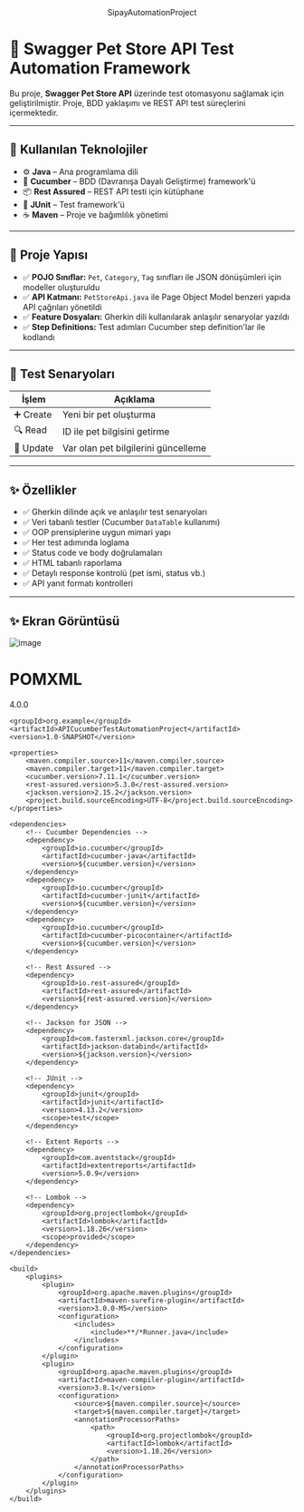 <div align="center">
 SipayAutomationProject
</div>



# 🐾 Swagger Pet Store API Test Automation Framework

Bu proje, **Swagger Pet Store API** üzerinde test otomasyonu sağlamak için geliştirilmiştir. Proje, BDD yaklaşımı ve REST API test süreçlerini içermektedir.

---

## 🚀 Kullanılan Teknolojiler

- ⚙️ **Java** – Ana programlama dili  
- 🥒 **Cucumber** – BDD (Davranışa Dayalı Geliştirme) framework'ü  
- 📦 **Rest Assured** – REST API testi için kütüphane  
- 🧪 **JUnit** – Test framework'ü  
- ☕ **Maven** – Proje ve bağımlılık yönetimi  

---

## 🧱 Proje Yapısı

- ✅ **POJO Sınıflar:** `Pet`, `Category`, `Tag` sınıfları ile JSON dönüşümleri için modeller oluşturuldu  
- ✅ **API Katmanı:** `PetStoreApi.java` ile Page Object Model benzeri yapıda API çağrıları yönetildi  
- ✅ **Feature Dosyaları:** Gherkin dili kullanılarak anlaşılır senaryolar yazıldı  
- ✅ **Step Definitions:** Test adımları Cucumber step definition'lar ile kodlandı  

---

## 🧪 Test Senaryoları

| İşlem        | Açıklama                            |
|--------------|-------------------------------------|
| ➕ Create     | Yeni bir pet oluşturma             |
| 🔍 Read       | ID ile pet bilgisini getirme        |
| 🔄 Update     | Var olan pet bilgilerini güncelleme |

---

## ✨ Özellikler

- ✅ Gherkin dilinde açık ve anlaşılır test senaryoları  
- ✅ Veri tabanlı testler (Cucumber `DataTable` kullanımı)  
- ✅ OOP prensiplerine uygun mimari yapı  
- ✅ Her test adımında loglama  
- ✅ Status code ve body doğrulamaları  
- ✅ HTML tabanlı raporlama  
- ✅ Detaylı response kontrolü (pet ismi, status vb.)  
- ✅ API yanıt formatı kontrolleri  

---


## ✨ Ekran Görüntüsü

![image](https://github.com/user-attachments/assets/210a0e2a-f7de-474a-a228-6e07d2f036f6)



# POMXML
 
 <?xml version="1.0" encoding="UTF-8"?>
<project xmlns="http://maven.apache.org/POM/4.0.0"
         xmlns:xsi="http://www.w3.org/2001/XMLSchema-instance"
         xsi:schemaLocation="http://maven.apache.org/POM/4.0.0 http://maven.apache.org/xsd/maven-4.0.0.xsd">
    <modelVersion>4.0.0</modelVersion>

    <groupId>org.example</groupId>
    <artifactId>APICucumberTestAutomationProject</artifactId>
    <version>1.0-SNAPSHOT</version>

    <properties>
        <maven.compiler.source>11</maven.compiler.source>
        <maven.compiler.target>11</maven.compiler.target>
        <cucumber.version>7.11.1</cucumber.version>
        <rest-assured.version>5.3.0</rest-assured.version>
        <jackson.version>2.15.2</jackson.version>
        <project.build.sourceEncoding>UTF-8</project.build.sourceEncoding>
    </properties>

    <dependencies>
        <!-- Cucumber Dependencies -->
        <dependency>
            <groupId>io.cucumber</groupId>
            <artifactId>cucumber-java</artifactId>
            <version>${cucumber.version}</version>
        </dependency>
        <dependency>
            <groupId>io.cucumber</groupId>
            <artifactId>cucumber-junit</artifactId>
            <version>${cucumber.version}</version>
        </dependency>
        <dependency>
            <groupId>io.cucumber</groupId>
            <artifactId>cucumber-picocontainer</artifactId>
            <version>${cucumber.version}</version>
        </dependency>

        <!-- Rest Assured -->
        <dependency>
            <groupId>io.rest-assured</groupId>
            <artifactId>rest-assured</artifactId>
            <version>${rest-assured.version}</version>
        </dependency>

        <!-- Jackson for JSON -->
        <dependency>
            <groupId>com.fasterxml.jackson.core</groupId>
            <artifactId>jackson-databind</artifactId>
            <version>${jackson.version}</version>
        </dependency>

        <!-- JUnit -->
        <dependency>
            <groupId>junit</groupId>
            <artifactId>junit</artifactId>
            <version>4.13.2</version>
            <scope>test</scope>
        </dependency>

        <!-- Extent Reports -->
        <dependency>
            <groupId>com.aventstack</groupId>
            <artifactId>extentreports</artifactId>
            <version>5.0.9</version>
        </dependency>

        <!-- Lombok -->
        <dependency>
            <groupId>org.projectlombok</groupId>
            <artifactId>lombok</artifactId>
            <version>1.18.26</version>
            <scope>provided</scope>
        </dependency>
    </dependencies>

    <build>
        <plugins>
            <plugin>
                <groupId>org.apache.maven.plugins</groupId>
                <artifactId>maven-surefire-plugin</artifactId>
                <version>3.0.0-M5</version>
                <configuration>
                    <includes>
                        <include>**/*Runner.java</include>
                    </includes>
                </configuration>
            </plugin>
            <plugin>
                <groupId>org.apache.maven.plugins</groupId>
                <artifactId>maven-compiler-plugin</artifactId>
                <version>3.8.1</version>
                <configuration>
                    <source>${maven.compiler.source}</source>
                    <target>${maven.compiler.target}</target>
                    <annotationProcessorPaths>
                        <path>
                            <groupId>org.projectlombok</groupId>
                            <artifactId>lombok</artifactId>
                            <version>1.18.26</version>
                        </path>
                    </annotationProcessorPaths>
                </configuration>
            </plugin>
        </plugins>
    </build>
</project> 
